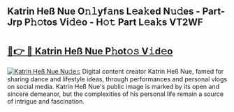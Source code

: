 ## Katrin Heß Nue O𝚗𝚕yf𝚊ns L𝚎a𝚔ed N𝚞𝚍es - Part-Jrp P𝚑𝚘tos Vi𝚍𝚎o - H𝚘𝚝 Part L𝚎a𝚔s VT2WF

# <h2><a href="http://kf1n55l.oniu.top/?m=Katrin+He%c3%9f+Nue">🔗👉 🔴 Katrin Heß Nue P𝚑ot𝚘𝚜 V𝚒d𝚎o</a></h2>

[![Katrin Heß Nue Nu𝚍e𝚜](https://i.imgur.com/0qMVB7G.gif)](http://kf1n55l.oniu.top/?m=Katrin+He%c3%9f+Nue)
Digital content creator Katrin Heß Nue, famed for sharing dance and lifestyle ideas, through performances and personal vlogs on social media. Katrin Heß Nue's public image is marked by its open and sincere demeanor, but the complexities of his personal life remain a source of intrigue and fascination.  
